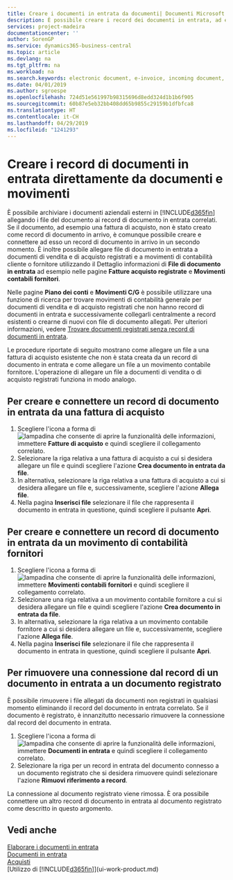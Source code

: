 ```yaml
---
title: Creare i documenti in entrata da documenti| Documenti Microsoft
description: È possibile creare i record dei documenti in entrata, ad esempio le fatture elettroniche, e gestire le attività OCR, il commercio elettronico e il servizio di scambio documenti.
services: project-madeira
documentationcenter: ''
author: SorenGP
ms.service: dynamics365-business-central
ms.topic: article
ms.devlang: na
ms.tgt_pltfrm: na
ms.workload: na
ms.search.keywords: electronic document, e-invoice, incoming document, OCR, ecommerce, document exchange, import invoice
ms.date: 04/01/2019
ms.author: sgroespe
ms.openlocfilehash: 724d51e561997b98315696d8edd324d1b1b6f905
ms.sourcegitcommit: 60b87e5eb32bb408dd65b9855c29159b1dfbfca8
ms.translationtype: HT
ms.contentlocale: it-CH
ms.lasthandoff: 04/29/2019
ms.locfileid: "1241293"
---
```

# <a name="create-incoming-document-records-directly-from-documents-and-entries"></a>Creare i record di documenti in entrata direttamente da documenti e movimenti
È possibile archiviare i documenti aziendali esterni in [!INCLUDE[d365fin](includes/d365fin_md.md)] allegando i file del documento ai record di documento in entrata correlati. Se il documento, ad esempio una fattura di acquisto, non è stato creato come record di documento in arrivo, è comunque possibile creare e connettere ad esso un record di documento in arrivo in un secondo momento. È inoltre possibile allegare file di documento in entrata a documenti di vendita e di acquisto registrati e a movimenti di contabilità cliente o fornitore utilizzando il Dettaglio informazioni di **File di documento in entrata** ad esempio nelle pagine **Fatture acquisto registrate** e **Movimenti contabili fornitori**.

Nelle pagine **Piano dei conti** e **Movimenti C/G** è possibile utilizzare una funzione di ricerca per trovare movimenti di contabilità generale per documenti di vendita e di acquisto registrati che non hanno record di documenti in entrata e successivamente collegarli centralmente a record esistenti o crearne di nuovi con file di documento allegati. Per ulteriori informazioni, vedere [Trovare documenti registrati senza record di documenti in entrata](across-how-find-posted-documents-without-income-document-records.md).

Le procedure riportate di seguito mostrano come allegare un file a una fattura di acquisto esistente che non è stata creata da un record di documento in entrata e come allegare un file a un movimento contabile fornitore. L'operazione di allegare un file a documenti di vendita o di acquisto registrati funziona in modo analogo.

## <a name="to-create-and-connect-an-incoming-document-record-from-a-purchase-invoice"></a>Per creare e connettere un record di documento in entrata da una fattura di acquisto
1. Scegliere l'icona a forma di ![lampadina che consente di aprire la funzionalità delle informazioni](media/ui-search/search_small.png "Informazioni sull'operazione che si desidera eseguire"), immettere **Fatture di acquisto** e quindi scegliere il collegamento correlato.
2. Selezionare la riga relativa a una fattura di acquisto a cui si desidera allegare un file e quindi scegliere l'azione **Crea documento in entrata da file**.
3. In alternativa, selezionare la riga relativa a una fattura di acquisto a cui si desidera allegare un file e, successivamente, scegliere l'azione **Allega file**.
4. Nella pagina **Inserisci file** selezionare il file che rappresenta il documento in entrata in questione, quindi scegliere il pulsante **Apri**.

## <a name="to-create-and-connect-an-incoming-document-record-from-a-vendor-ledger-entry"></a>Per creare e connettere un record di documento in entrata da un movimento di contabilità fornitori
1. Scegliere l'icona a forma di ![lampadina che consente di aprire la funzionalità delle informazioni](media/ui-search/search_small.png "Informazioni sull'operazione che si desidera eseguire"), immettere **Movimenti contabili fornitori** e quindi scegliere il collegamento correlato.
2. Selezionare una riga relativa a un movimento contabile fornitore a cui si desidera allegare un file e quindi scegliere l'azione **Crea documento in entrata da file**.
3. In alternativa, selezionare la riga relativa a un movimento contabile fornitore a cui si desidera allegare un file e, successivamente, scegliere l'azione **Allega file**.
4. Nella pagina **Inserisci file** selezionare il file che rappresenta il documento in entrata in questione, quindi scegliere il pulsante **Apri**.

## <a name="to-remove-a-connection-from-an-incoming-document-record-to-a-posted-document"></a>Per rimuovere una connessione dal record di un documento in entrata a un documento registrato
È possibile rimuovere i file allegati da documenti non registrati in qualsiasi momento eliminando il record del documento in entrata correlato. Se il documento è registrato, è innanzitutto necessario rimuovere la connessione dal record del documento in entrata.

1. Scegliere l'icona a forma di ![lampadina che consente di aprire la funzionalità delle informazioni](media/ui-search/search_small.png "Informazioni sull'operazione che si desidera eseguire"), immettere **Documenti in entrata** e quindi scegliere il collegamento correlato.
2. Selezionare la riga per un record in entrata del documento connesso a un documento registrato che si desidera rimuovere quindi selezionare l'azione **Rimuovi riferimento a record**.

La connessione al documento registrato viene rimossa. È ora possibile connettere un altro record di documento in entrata al documento registrato come descritto in questo argomento.

## <a name="see-also"></a>Vedi anche
[Elaborare i documenti in entrata](across-process-income-documents.md)  
[Documenti in entrata](across-income-documents.md)  
[Acquisti](purchasing-manage-purchasing.md)  
[Utilizzo di [!INCLUDE[d365fin](includes/d365fin_md.md)]](ui-work-product.md)
